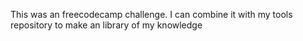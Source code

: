 This was an freecodecamp challenge.
I can combine it with my tools repository to make an library of my knowledge
